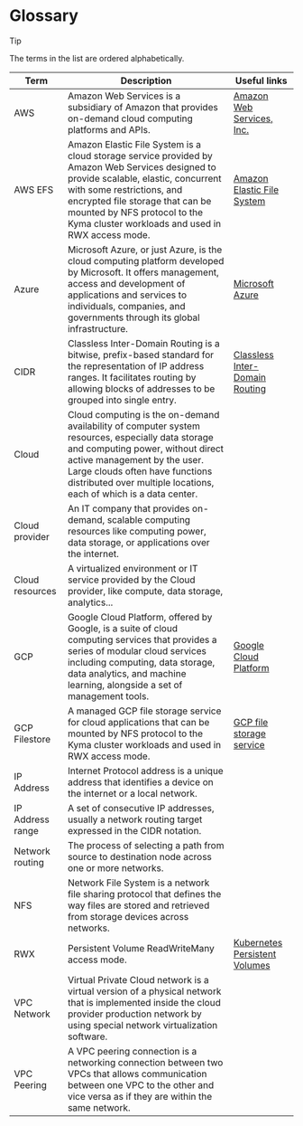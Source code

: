 # Glossary

> [!TIP]
> The terms in the list are ordered alphabetically.

| Term             | Description                                                                                                                                                                                                                                                                               | Useful links                                                                                                  |
|------------------|-------------------------------------------------------------------------------------------------------------------------------------------------------------------------------------------------------------------------------------------------------------------------------------------|---------------------------------------------------------------------------------------------------------------|
| AWS              | Amazon Web Services is a subsidiary of Amazon that provides on-demand cloud computing platforms and APIs.                                                                                                                                                                                 | [Amazon Web Services, Inc.](https://aws.amazon.com/)                                                          |
| AWS EFS          | Amazon Elastic File System is a cloud storage service provided by Amazon Web Services designed to provide scalable, elastic, concurrent with some restrictions, and encrypted file storage that can be mounted by NFS protocol to the Kyma cluster workloads and used in RWX access mode. | [Amazon Elastic File System](https://aws.amazon.com/efs/)                                                     |
| Azure            | Microsoft Azure, or just Azure, is the cloud computing platform developed by Microsoft. It offers management, access and development of applications and services to individuals, companies, and governments through its global infrastructure.                                           | [Microsoft Azure](https://azure.microsoft.com/)                                                               |
| CIDR             | Classless Inter-Domain Routing is a bitwise, prefix-based standard for the representation of IP address ranges. It facilitates routing by allowing blocks of addresses to be grouped into single entry.                                                                                   | [Classless Inter-Domain Routing](https://en.wikipedia.org/wiki/Classless_Inter-Domain_Routing)                |
| Cloud            | Cloud computing is the on-demand availability of computer system resources, especially data storage and computing power, without direct active management by the user. Large clouds often have functions distributed over multiple locations, each of which is a data center.             |                                                                                                               |
| Cloud provider   | An IT company that provides on-demand, scalable computing resources like computing power, data storage, or applications over the internet.                                                                                                                                                |                                                                                                               |
| Cloud resources  | A virtualized environment or IT service provided by the Cloud provider, like compute, data storage, analytics...                                                                                                                                                                          |                                                                                                               |
| GCP              | Google Cloud Platform, offered by Google, is a suite of cloud computing services that provides a series of modular cloud services including computing, data storage, data analytics, and machine learning, alongside a set of management tools.                                           | [Google Cloud Platform](https://cloud.google.com/)                                                            |
| GCP Filestore    | A managed GCP file storage service for cloud applications that can be mounted by NFS protocol to the Kyma cluster workloads and used in RWX access mode.                                                                                                                                  | [GCP file storage service](https://cloud.google.com/filestore?hl=en)                                          |
| IP Address       | Internet Protocol address is a unique address that identifies a device on the internet or a local network.                                                                                                                                                                                |                                                                                                               |
| IP Address range | A set of consecutive IP addresses, usually a network routing target expressed in the CIDR notation.                                                                                                                                                                                       |                                                                                                               |
| Network routing  | The process of selecting a path from source to destination node across one or more networks.                                                                                                                                                                                              |                                                                                                               |
| NFS              | Network File System is a network file sharing protocol that defines the way files are stored and retrieved from storage devices across networks.                                                                                                                                          |                                                                                                               |
| RWX              | Persistent Volume ReadWriteMany access mode.                                                                                                                                                                                                                                              | [Kubernetes Persistent Volumes](https://kubernetes.io/docs/concepts/storage/persistent-volumes/#introduction) |
| VPC Network      | Virtual Private Cloud network is a virtual version of a physical network that is implemented inside the cloud provider production network by using special network virtualization software.                                                                                               |                                                                                                               |
| VPC Peering      | A VPC peering connection is a networking connection between two VPCs that allows communication between one VPC to the other and vice versa as if they are within the same network.                                                                                                        |                                                                                                               |
